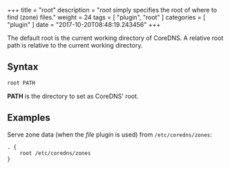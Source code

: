 +++
title = "root"
description = "*root* simply specifies the root of where to find (zone) files."
weight = 24
tags = [ "plugin", "root" ]
categories = [ "plugin" ]
date = "2017-10-20T08:48:19.243456"
+++

The default root is the current working directory of CoreDNS. A relative root path is relative to
the current working directory.

## Syntax

~~~ txt
root PATH
~~~

**PATH** is the directory to set as CoreDNS' root.

## Examples

Serve zone data (when the *file* plugin is used) from `/etc/coredns/zones`:

~~~ corefile
. {
    root /etc/coredns/zones
}
~~~
